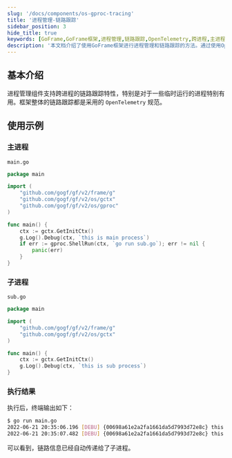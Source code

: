 ```yaml
---
slug: '/docs/components/os-gproc-tracing'
title: '进程管理-链路跟踪'
sidebar_position: 3
hide_title: true
keywords: [GoFrame,GoFrame框架,进程管理,链路跟踪,OpenTelemetry,跨进程,主进程,子进程,gproc,os-gproc-tracing]
description: '本文档介绍了使用GoFrame框架进行进程管理和链路跟踪的方法。通过使用OpenTelemetry规范，支持跨进程的链路跟踪特性，非常适用于临时运行的进程。示例代码展示了如何在主进程中启动子进程并进行链路信息传递，展示了GoFrame框架在进程管理中的强大功能。'
---
```


## 基本介绍

进程管理组件支持跨进程的链路跟踪特性，特别是对于一些临时运行的进程特别有用。框架整体的链路跟踪都是采用的 `OpenTelemetry` 规范。

## 使用示例

### 主进程

`main.go`

```go
package main

import (
    "github.com/gogf/gf/v2/frame/g"
    "github.com/gogf/gf/v2/os/gctx"
    "github.com/gogf/gf/v2/os/gproc"
)

func main() {
    ctx := gctx.GetInitCtx()
    g.Log().Debug(ctx, `this is main process`)
    if err := gproc.ShellRun(ctx, `go run sub.go`); err != nil {
        panic(err)
    }
}
```

### 子进程

`sub.go`

```go
package main

import (
    "github.com/gogf/gf/v2/frame/g"
    "github.com/gogf/gf/v2/os/gctx"
)

func main() {
    ctx := gctx.GetInitCtx()
    g.Log().Debug(ctx, `this is sub process`)
}
```

### 执行结果

执行后，终端输出如下：

```bash
$ go run main.go
2022-06-21 20:35:06.196 [DEBU] {00698a61e2a2fa1661da5d7993d72e8c} this is main process
2022-06-21 20:35:07.482 [DEBU] {00698a61e2a2fa1661da5d7993d72e8c} this is sub process
```

可以看到，链路信息已经自动传递给了子进程。